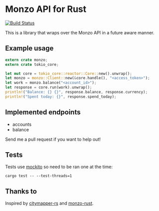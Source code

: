 # Monzo API for Rust

[![Build Status](https://travis-ci.org/nielsegberts/rust-monzo.svg?branch=master)](https://travis-ci.org/nielsegberts/rust-monzo)

This is a library that wraps over the Monzo API in a future aware manner.

## Example usage

```rust
extern crate monzo;
extern crate tokio_core;

let mut core = tokio_core::reactor::Core::new().unwrap();
let monzo = monzo::Client::new(&core.handle(), "<access_token>");
let work = monzo.balance("<account_id>");
let response = core.run(work).unwrap();
println!("Balance: {} {}", response.balance, response.currency);
println!("Spent today: {}", response.spend_today);
```

## Implemented endpoints

* accounts
* balance

Send me a pull request if you want to help out!

## Tests

Tests use [mockito](https://crates.io/crates/mockito) so need to be ran one at the time:

```
cargo test -- --test-threads=1
```

## Thanks to

Inspired by [citymapper-rs](https://crates.io/crates/citymapper) and [monzo-rust](https://github.com/llompartg/monzo-rust).
